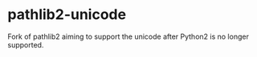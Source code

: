 # pathlib2-unicode

Fork of pathlib2 aiming to support the unicode after Python2 is no longer supported.
